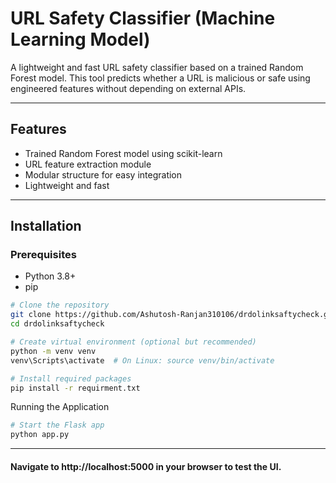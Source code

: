 # URL Safety Classifier (Machine Learning Model)

A lightweight and fast URL safety classifier based on a trained Random Forest model. This tool predicts whether a URL is malicious or safe using engineered features without depending on external APIs.

---

## Features

- Trained Random Forest model using scikit-learn  
- URL feature extraction module  
- Modular structure for easy integration  
- Lightweight and fast  




---

## Installation

### Prerequisites

- Python 3.8+  
- pip  


```bash
# Clone the repository
git clone https://github.com/Ashutosh-Ranjan310106/drdolinksaftycheck.git
cd drdolinksaftycheck

# Create virtual environment (optional but recommended)
python -m venv venv
venv\Scripts\activate  # On Linux: source venv/bin/activate

# Install required packages
pip install -r requirment.txt
```
Running the Application
```bash
# Start the Flask app
python app.py
```
---
#### Navigate to http://localhost:5000 in your browser to test the UI.



